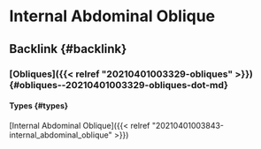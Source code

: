 # Internal Abdominal Oblique


## Backlink {#backlink}


### [Obliques]({{< relref "20210401003329-obliques" >}}) {#obliques--20210401003329-obliques-dot-md}


#### Types {#types}

[Internal Abdominal Oblique]({{< relref "20210401003843-internal_abdominal_oblique" >}})

